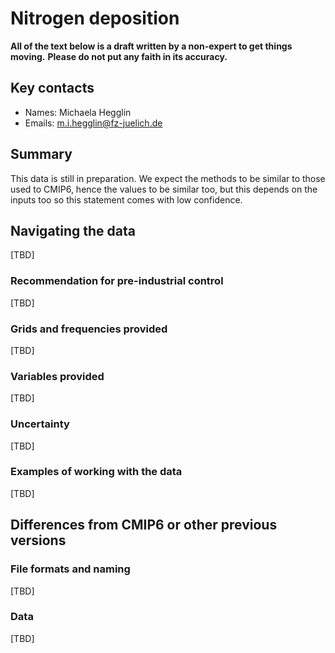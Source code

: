 # Nitrogen deposition

**All of the text below is a draft written by a non-expert to get things moving.**
**Please do not put any faith in its accuracy.**

## Key contacts

- Names: Michaela Hegglin
- Emails: m.i.hegglin@fz-juelich.de

## Summary

This data is still in preparation.
We expect the methods to be similar to those used to CMIP6,
hence the values to be similar too,
but this depends on the inputs too so this statement comes with low confidence.

## Navigating the data

[TBD]

### Recommendation for pre-industrial control

[TBD]

### Grids and frequencies provided

[TBD]

### Variables provided

[TBD]

### Uncertainty

[TBD]

### Examples of working with the data

[TBD]

## Differences from CMIP6 or other previous versions

### File formats and naming

[TBD]

### Data

[TBD]
